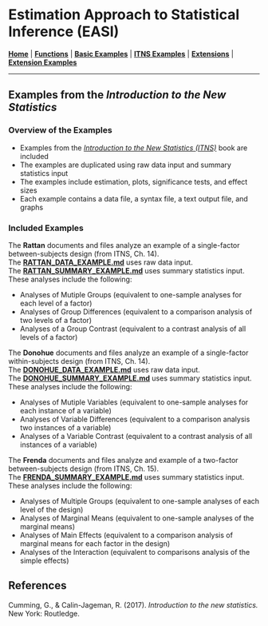 # Estimation Approach to Statistical Inference (EASI)

[**Home**](https://github.com/cwendorf/EASI/) | 
[**Functions**](https://github.com/cwendorf/EASI/tree/master/A-Functions) | 
[**Basic Examples**](https://github.com/cwendorf/EASI/tree/master/B-BasicExamples) | 
[**ITNS Examples**](https://github.com/cwendorf/EASI/tree/master/C-ITNSExamples) | 
[**Extensions**](https://github.com/cwendorf/EASI/tree/master/D-Extensions) | 
[**Extension Examples**](https://github.com/cwendorf/EASI/tree/master/E-ExtensionExamples) 

---

## Examples from the _Introduction to the New Statistics_

### Overview of the Examples

- Examples from the _[Introduction to the New Statistics (ITNS)](https://thenewstatistics.com/itns/ "Introduction to the New Statistics")_ book are included
- The examples are duplicated using raw data input and summary statistics input
- The examples include estimation, plots, significance tests, and effect sizes
- Each example contains a data file, a syntax file, a text output file, and graphs

### Included Examples

The **Rattan** documents and files analyze an example of a single-factor between-subjects design (from ITNS, Ch. 14).  
The [**RATTAN_DATA_EXAMPLE.md**](./Rattan/RATTAN_DATA_EXAMPLE.md) uses raw data input.  
The [**RATTAN_SUMMARY_EXAMPLE.md**](./Rattan/RATTAN_SUMMARY_EXAMPLE.md) uses summary statistics input.  
These analyses include the following:

- Analyses of Mutiple Groups (equivalent to one-sample analyses for each level of a factor)
- Analyses of Group Differences (equivalent to a comparison analysis of two levels of a factor)
- Analyses of a Group Contrast (equivalent to a contrast analysis of all levels of a factor)

The **Donohue** documents and files analyze an example of a single-factor within-subjects design (from ITNS, Ch. 14).  
The [**DONOHUE_DATA_EXAMPLE.md**](./Donohue/DONOHUE_DATA_EXAMPLE.md) uses raw data input.  
The [**DONOHUE_SUMMARY_EXAMPLE.md**](./Donohue/DONOHUE_SUMMARY_EXAMPLE.md) uses summary statistics input.  
These analyses include the following:

- Analyses of Mutiple Variables (equivalent to one-sample analyses for each instance of a variable)
- Analyses of Variable Differences (equivalent to a comparison analysis two instances of a variable)
- Analyses of a Variable Contrast (equivalent to a contrast analysis of all instances of a variable)

The **Frenda** documents and files analyze and example of a two-factor between-subjects design (from ITNS, Ch. 15).  
The [**FRENDA_SUMMARY_EXAMPLE.md**](./Frenda/FRENDA_SUMMARY_EXAMPLE.md) uses summary statistics input.  
These analyses include the following:

- Analyses of Multiple Groups (equivalent to one-sample analyses of each level of the design)
- Analyses of Marginal Means (equivalent to one-sample analyses of the marginal means)
- Analyses of Main Effects (equivalent to a comparison analysis of marginal means for each factor in the design)
- Analyses of the Interaction (equivalent to comparisons analysis of the simple effects)

## References

Cumming, G., & Calin-Jageman, R. (2017). _Introduction to the new statistics._ New York: Routledge.
